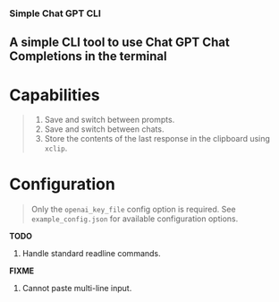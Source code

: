 ### Simple Chat GPT CLI

## A simple CLI tool to use Chat GPT Chat Completions in the terminal

# Capabilities
> 1. Save and switch between prompts.
> 2. Save and switch between chats.
> 3. Store the contents of the last response in the clipboard using `xclip`.

# Configuration
> Only the `openai_key_file` config option is required.
> See `example_config.json` for available configuration options.

**TODO**
1. Handle standard readline commands.

**FIXME**
1. Cannot paste multi-line input.
